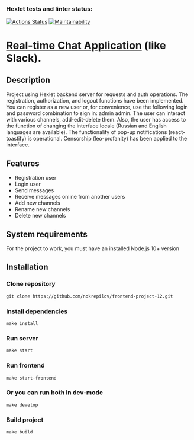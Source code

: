 ### Hexlet tests and linter status:
[![Actions Status](https://github.com/nokrepilov/frontend-project-12/actions/workflows/hexlet-check.yml/badge.svg)](https://github.com/nokrepilov/frontend-project-12/actions) [![Maintainability](https://api.codeclimate.com/v1/badges/2592ae9fd7d5f665762a/maintainability)](https://codeclimate.com/github/nokrepilov/frontend-project-12/maintainability)

# [Real-time Chat Application](https://frontend-project-12-1-3fvb.onrender.com) (like Slack).
## Description
Project using Hexlet backend server for requests and auth operations. The registration, authorization, and logout functions have been implemented. You can register as a new user or, for convenience, use the following login and password combination to sign in: admin admin. The user can interact with various channels, add-edit-delete them. Also, the user has access to the function of changing the interface locale (Russian and English languages are available). The functionality of pop-up notifications (react-toastify) is operational. Censorship (leo-profanity) has been applied to the interface.

## Features

- Registration user
- Login user
- Send messages
- Receive messages online from another users
- Add new channels
- Rename new channels
- Delete new channels

## System requirements

For the project to work, you must have an installed Node.js 10+ version

## Installation

### Clone repository
    git clone https://github.com/nokrepilov/frontend-project-12.git

### Install dependencies
    make install

### Run server
    make start

### Run frontend
    make start-frontend

### Or you can run both in dev-mode
    make develop

### Build project
    make build